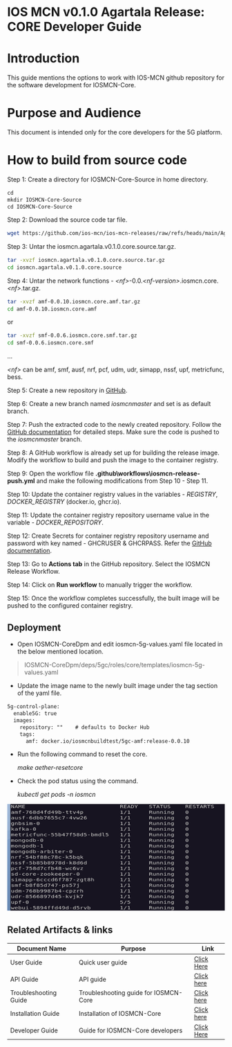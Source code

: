 ﻿
# **IOS MCN v0.1.0 Agartala Release: CORE Developer Guide**

# Introduction

This guide mentions the options to work with IOS-MCN github repository for the software development for IOSMCN-Core.

# Purpose and Audience

This document is intended only for the core developers for the 5G platform.

# How to build from source code

Step 1: Create a directory for IOSMCN-Core-Source in home directory.
```
cd
mkdir IOSMCN-Core-Source
cd IOSMCN-Core-Source
```

Step 2: Download the source code tar file.

```sh
wget https://github.com/ios-mcn/ios-mcn-releases/raw/refs/heads/main/Agartala/v0.1.0/CORE/source-code/iosmcn.agartala.v0.1.0.core.source.tar.gz
```

Step 3: Untar the iosmcn.agartala.v0.1.0.core.source.tar.gz.

```sh
tar -xvzf iosmcn.agartala.v0.1.0.core.source.tar.gz
cd iosmcn.agartala.v0.1.0.core.source
```

Step 4: Untar the network functions -  *\<nf>*-0.0.*\<nf-version>*.iosmcn.core.*\<nf>*.tar.gz.

```sh
tar -xvzf amf-0.0.10.iosmcn.core.amf.tar.gz
cd amf-0.0.10.iosmcn.core.amf
```
or

```sh
tar -xvzf smf-0.0.6.iosmcn.core.smf.tar.gz
cd smf-0.0.6.iosmcn.core.smf
```
...

*\<nf>* can be amf, smf, ausf, nrf, pcf, udm, udr, simapp, nssf, upf, metricfunc, bess.

Step 5: Create a new repository in [GitHub](https://github.com/new).

Step 6: Create a new branch named _iosmcnmaster_ and set is as default branch.

Step 7: Push the extracted code to the newly created repository. Follow the [GitHub documentation](https://docs.github.com/en/migrations/importing-source-code/using-the-command-line-to-import-source-code/adding-locally-hosted-code-to-github) for detailed steps. Make sure the code is pushed to the _iosmcnmaster_ branch.

Step 8: A GitHub workflow is already set up for building the release image. Modify the workflow to build and push the image to the container registry.

Step 9: Open the workflow file **\.github\workflows\iosmcn-release-push.yml** and make the following modifications from Step 10 - Step 11.

Step 10: Update the container registry values in the variables - *REGISTRY*, *DOCKER_REGISTRY* (docker.io, ghcr.io).

Step 11: Update the container registry repository username value in the variable - *DOCKER_REPOSITORY*.

Step 12: Create Secrets for container registry repository username and password with key named - GHCRUSER & GHCRPASS. Refer the [GitHub documentation](https://docs.github.com/en/actions/security-for-github-actions/security-guides/using-secrets-in-github-actions).

Step 13: Go to **Actions tab** in the GitHub repository. Select the IOSMCN Release Workflow.

Step 14: Click on **Run workflow** to manually trigger the workflow.

Step 15: Once the workflow completes successfully, the built image will be pushed to the configured container registry.

## Deployment

- Open IOSMCN-CoreDpm and edit iosmcn-5g-values.yaml file located in the below mentioned location.

>IOSMCN-CoreDpm/deps/5gc/roles/core/templates/iosmcn-5g-values.yaml

- Update the image name to the newly built image under the tag section of the yaml file.

```
5g-control-plane:
  enable5G: true
  images:
	repository: ""    # defaults to Docker Hub
	tags:
	  amf: docker.io/iosmcnbuildtest/5gc-amf:release-0.0.10
```

- Run the following command to reset the core.

	_make aether-resetcore_

- Check the pod status using the command.

	_kubectl get pods -n iosmcn_

![Figure 13: pods status](../../CORE/documentation/images/devel/fig1-pod-stats.png)

## Related Artifacts & links

| **Document Name** | **Purpose** | **Link** |
|--|--|--|
| User Guide | Quick user guide | [Click Here](./User%20Guide.md)  |
| API Guide | API guide | [Click here](./API%20Guide.md)|
| Troubleshooting Guide  | Troubleshooting guide for IOSMCN-Core | [Click here](./Troubleshooting%20Guide.md)|
| Installation Guide | Installation of IOSMCN-Core | [Click here](./Installation%20Guide.md) |
| Developer Guide | Guide for IOSMCN-Core developers | [Click Here](./Developer%20Guide.md)|
